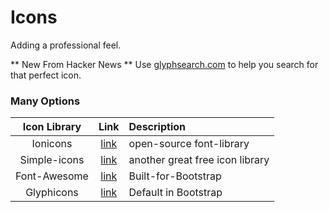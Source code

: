 Icons
=====

Adding a professional feel.

** New From Hacker News ** 
Use [glyphsearch.com](http://glyphsearch.com) to help you search for that perfect icon.

### Many Options
| Icon Library | Link | Description |
| :---:        | :---:| :--- |
| Ionicons | [link](http://ionicons.com/) | open-source font-library |
| Simple-icons | [link](https://github.com/danleech/simple-icons) | another great free icon library |
| Font-Awesome | [link](http://fortawesome.github.io/Font-Awesome/) | Built-for-Bootstrap |
| Glyphicons | [link](http://glyphicons.com/) | Default in Bootstrap |

